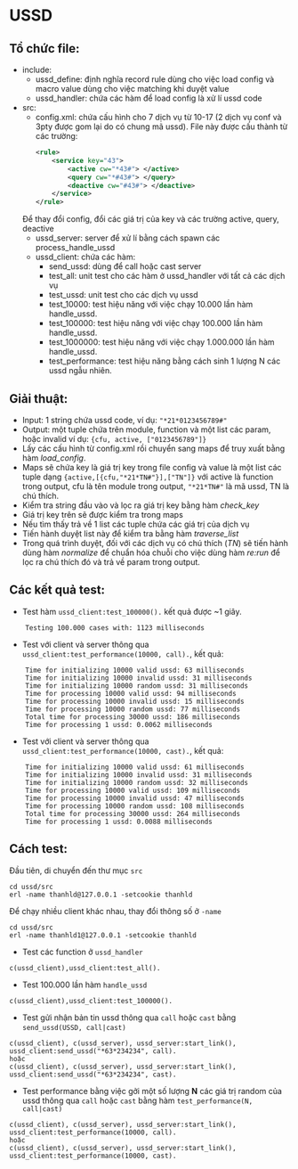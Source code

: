 # USSD 
## Tổ chức file:
- include:
    + ussd_define: định nghĩa record rule dùng cho việc load config
    và macro value dùng cho việc matching khi duyệt value
    + ussd_handler: chứa các hàm để load config là xử lí ussd code
- src:
    + config.xml: chứa cấu hình cho 7 dịch vụ từ 10-17 (2 dịch vụ conf và 3pty
    được gom lại do có chung mã ussd). File này được cấu thành từ các trường:
        ```xml
        <rule>
            <service key="43">
                <active cw="*43#"> </active>
                <query cw="*#43#"> </query>
                <deactive cw="#43#"> </deactive>
            </service>
        </rule>
        ```
     Để thay đổi config, đổi các giá trị của key và các trường active, query, deactive
    + ussd_server: server để xử lí bằng cách spawn các process_handle_ussd
    + ussd_client: chứa các hàm:
        - send_ussd: dùng để call hoặc cast server
        - test_all: unit test cho các hàm ở ussd_handler với tất cả các dịch vụ
        - test_ussd: unit test cho các dịch vụ ussd
        - test_10000: test hiệu năng với việc chạy 10.000 lần hàm handle_ussd.
        - test_100000: test hiệu năng với việc chạy 100.000 lần hàm handle_ussd.
        - test_1000000: test hiệu năng với việc chạy 1.000.000 lần hàm handle_ussd.
        - test_performance: test hiệu năng bằng cách sinh 1 lượng N các ussd ngẫu nhiên.

## Giải thuật:
- Input: 1 string chứa ussd code, ví dụ: `"*21*0123456789#"`
- Output: một tuple chứa trên module, function và một list các param, hoặc invalid
ví dụ: `{cfu, active, ["0123456789"]}`
- Lấy các cấu hình từ config.xml rồi chuyển sang maps để truy xuất bằng hàm *load_config*.
- Maps sẽ chứa key là giá trị key trong file config và value là một list các tuple dạng
`{active,[{cfu,"*21*TN#"}],["TN"]}` với active là function trong output,
cfu là tên module trong output, `"*21*TN#"` là mã ussd, TN là chú thích.
- Kiểm tra string đầu vào và lọc ra giá trị key bằng hàm *check_key*
- Giá trị key trên sẽ được kiểm tra trong maps
- Nếu tìm thấy trả về 1 list các tuple chứa các giá trị của dịch vụ
- Tiến hành duyệt list này để kiểm tra bằng hàm *traverse_list*
- Trong quá trình duyệt, đối với các dịch vụ có chú thích (*TN*) sẽ tiến hành dùng hàm *normalize*
để chuẩn hóa chuỗi cho việc dùng hàm *re:run* để lọc ra chú thích đó và trả về param trong output.


## Các kết quả test:
- Test hàm `ussd_client:test_100000().` kết quả được ~1 giây.
```
    Testing 100.000 cases with: 1123 milliseconds
```
- Test với client và server thông qua `ussd_client:test_performance(10000, call).`, kết quả:
```
    Time for initializing 10000 valid ussd: 63 milliseconds
    Time for initializing 10000 invalid ussd: 31 milliseconds
    Time for initializing 10000 random ussd: 31 milliseconds
    Time for processing 10000 valid ussd: 94 milliseconds
    Time for processing 10000 invalid ussd: 15 milliseconds
    Time for processing 10000 random ussd: 77 milliseconds
    Total time for processing 30000 ussd: 186 milliseconds
    Time for processing 1 ussd: 0.0062 milliseconds
```
- Test với client và server thông qua `ussd_client:test_performance(10000, cast).`, kết quả:
```
    Time for initializing 10000 valid ussd: 61 milliseconds
    Time for initializing 10000 invalid ussd: 31 milliseconds
    Time for initializing 10000 random ussd: 32 milliseconds
    Time for processing 10000 valid ussd: 109 milliseconds
    Time for processing 10000 invalid ussd: 47 milliseconds
    Time for processing 10000 random ussd: 108 milliseconds
    Total time for processing 30000 ussd: 264 milliseconds
    Time for processing 1 ussd: 0.0088 milliseconds
```
           
## Cách test:
Đầu tiên, di chuyển đến thư mục `src` 
```
cd ussd/src
erl -name thanhld@127.0.0.1 -setcookie thanhld
```
Để chạy nhiều client khác nhau, thay đổi thông số ở `-name`
``` 
cd ussd/src
erl -name thanhld1@127.0.0.1 -setcookie thanhld
```


-  Test các function ở `ussd_handler`
```
c(ussd_client),ussd_client:test_all().
```
-  Test 100.000 lần hàm `handle_ussd`
```
c(ussd_client),ussd_client:test_100000().
```

-  Test gửi nhận bản tin ussd thông qua `call` hoặc `cast` bằng `send_ussd(USSD, call|cast)`
```
c(ussd_client), c(ussd_server), ussd_server:start_link(), ussd_client:send_ussd("*63*234234", call).
hoặc
c(ussd_client), c(ussd_server), ussd_server:start_link(), ussd_client:send_ussd("*63*234234", cast).
```
- Test performance bằng việc gởi một số lượng **N** các giá trị random của ussd thông qua `call` hoặc `cast`
bằng hàm `test_performance(N, call|cast)`
```
c(ussd_client), c(ussd_server), ussd_server:start_link(), ussd_client:test_performance(10000, call).
hoặc
c(ussd_client), c(ussd_server), ussd_server:start_link(), ussd_client:test_performance(10000, cast).
```

    

   
